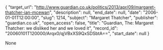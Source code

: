 {
  "target_url": "http://www.guardian.co.uk/politics/2013/apr/09/margaret-thatcher-ian-mcewan", 
  "description": null, 
  "end_date": null, 
  "date": "2006-01-01T12:00:00", 
  "slug": 1214, 
  "subject": "Margaret Thatcher", 
  "publisher": "guardian.co.uk", 
  "open_access": false, 
  "title": "Guardian, The: Margaret Thatcher: we disliked her and we loved it", 
  "record_id": "20060101T120000/Arqx0/qjVBxXS9QxSDSbtA==", 
  "start_date": null
}

None
